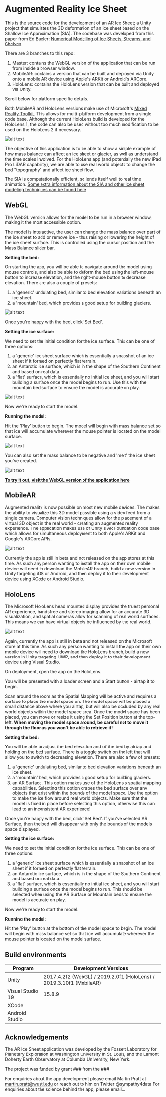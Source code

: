 # Augmented Reality Ice Sheet

This is the source code for the development of an AR Ice Sheet; a Unity project that simulates the 3D deformation of an ice sheet based on the Shallow Ice Approximation (SIA). The codebase was developed from this paper from Ed Bueler: [Numerical Modelling of Ice Sheets, Streams, and Shelves](https://glaciers.gi.alaska.edu/sites/default/files/Notes_icesheetmod_Bueler2014.pdf)

There are 3 branches to this repo:
1. Master: contains the WebGL version of the application that can be run from inside a browser window.
2. MobileAR: contains a version that can be built and deployed via Unity onto a mobile AR device using Apple's ARKit or Android's ARCore.
3. HoloLens: contains the HoloLens version that can be built and deployed via Unity.

Scroll below for platform specific details.

Both MobileAR and HoloLens versions make use of Microsoft's [Mixed Reality Toolkit](https://microsoft.github.io/MixedRealityToolkit-Unity/Documentation/GettingStartedWithTheMRTK.html). This allows for multi-platform development from a single code base. Although the current HoloLens build is developed for the HoloLens 1, the code can also be used without too much modification to be used on the HoloLens 2 if necessary.

![alt text](https://svs.gsfc.nasa.gov/vis/a030000/a030800/a030880/grace_antarctica_black_w_vel_v3_201608_print.jpg "Antarctic Mass Balance")

The objective of this application is to be able to show a simple example of how mass balance can affect an ice sheet or glacier, as well as understand the time scales involved. For the HoloLens app (and potentially the new iPad Pro LiDAR capability), we are able to use real world objects to change the bed "topography" and affect ice sheet flow.

The SIA is computationally efficient, so lends itself well to real time animation. [Some extra information about the SIA and other ice sheet modeling techniques can be found here](http://www.antarcticglaciers.org/glaciers-and-climate/numerical-ice-sheet-models/hierarchy-ice-sheet-models-introduction/)


## WebGL

The WebGL version allows for the model to be run in a browser window, making it the most accessible option.

The model is interactive, the user can change the mass balance over part of the ice sheet to add or remove ice - thus raising or lowering the height of the ice sheet surface. This is controlled using the cursor position and the Mass Balance slider bar.

**Setting the bed:**

On starting the app, you will be able to navigate around the model using mouse controls, and also be able to deform the bed using the left-mouse button to increase elevation, and the right-mouse button to decrease elevation. There are also a couple of presets:

  1. a 'generic' undulating bed, similar to bed elevation variations beneath an ice sheet.
  2. a 'mountain' bed, which provides a good setup for building glaciers.

![alt text](https://raw.githubusercontent.com/martinjpratt/Augmented-Reality-Ice-Sheet/master/docs/WebGL_BedView.png "A 'Mountain' bed")

Once you're happy with the bed, click 'Set Bed'.

**Setting the ice surface:**

We need to set the initial condition for the ice surface. This can be one of three options:

  1. a 'generic' ice sheet surface which is essentially a snapshot of an ice sheet if it formed on perfectly flat terrain.
  2. an Antarctic ice surface, which is in the shape of the Southern Continent and based on real data.
  3. a 'flat' surface, which is essentially no initial ice sheet, and you will start building a surface once the model begins to run. Use this with the mountain bed surface to ensure the model is accurate on play.

![alt text](https://raw.githubusercontent.com/martinjpratt/Augmented-Reality-Ice-Sheet/master/docs/WebGL_IceView.png "A generic ice sheet surface")

Now we're ready to start the model.

**Running the model:**

Hit the 'Play' button to begin. The model will begin with mass balance set so that ice will accumulate wherever the mouse pointer is located on the model surface.

![alt text](https://raw.githubusercontent.com/martinjpratt/Augmented-Reality-Ice-Sheet/master/docs/WebGL_ModelView.png "Model running and building an ice sheet")

You can also set the mass balance to be negative and 'melt' the ice sheet you've created.

![alt text](https://raw.githubusercontent.com/martinjpratt/Augmented-Reality-Ice-Sheet/master/docs/WebGL_ModelViewSun.png "The sun 'melting' a mountain glacier")

[**To try it out, visit the WebGL version of the application here**](https://martinjpratt.github.io/Augmented-Reality-Ice-Sheet/App3D/index.html)


## MobileAR

Augmented reality is now possible on most new mobile devices. The makes the ability to visualize this 3D model possible using a video feed from a single camera. Computer vision techniques allow for the placement of a virtual 3D object in the real world - creating an augmented reality experience. The application makes use of Unity's AR Foundation code base which allows for simultaneous deployment to both Apple's ARKit and Google's ARCore APIs.

![alt text](https://miro.medium.com/max/4796/1*utP0VPFetrz6ZUi9vtYlDQ.png "AR systems for iOS and Android")

Currently the app is still in beta and not released on the app stores at this time. As such any person wanting to install the app on their own mobile device will need to download the MobileAR branch, build a new version in Unity targeting iOS or Android, and then deploy it to their development device using XCode or Android Studio.

## HoloLens

The Microsoft HoloLens head mounted display provides the truest personal AR experience, handsfree and stereo imaging allow for an accurate 3D visualization, and spatial cameras allow for scanning of real world surfaces. This means we can have virtual objects be influenced by the real world.

![alt text](https://upload.wikimedia.org/wikipedia/commons/0/02/Ramahololens.jpg "Microsoft Hololens")

Again, currently the app is still in beta and not released on the Microsoft store at this time. As such any person wanting to install the app on their own mobile device will need to download the HoloLens branch, build a new version in Unity targeting UWP, and then deploy it to their development device using Visual Studio.

On deployment, open the app on the HoloLens.

You will be presented with a loader screen and a Start button - airtap it to begin.

Scan around the room as the Spatial Mapping will be active and requires a surface to place the model space on. The model space will be placed a small distance above where you airtap, but will also be occluded by any real world objects within the model space area. Once the model space has been placed, you can move or resize it using the Set Position button at the top-left. **When moving the model space around, be careful not to move it through the floor as you won't be able to retrieve it!**

**Setting the bed:**

You will be able to adjust the bed elevation and of the bed by airtap and holding on the bed surface. There is a toggle switch on the left that will allow you to switch to decreasing elevation. There are also a few of presets:

  1. a 'generic' undulating bed, similar to bed elevation variations beneath an ice sheet.
  2. a 'mountain' bed, which provides a good setup for building glaciers.
  3. an AR Surface. This option makes use of the HoloLens's spatial mapping capabilities. Selecting this option drapes the bed surface over any objects that exist within the bounds of the model space. Use the option to make the ice flow around real world objects. Make sure that the model is fixed in place before selecting this option, otherwise this can lead to an inconsistent AR experience!
  
Once you're happy with the bed, click 'Set Bed'. If you've selected AR Surface, then the bed will disappear with only the bounds of the models space displayed.

**Setting the ice surface:**

We need to set the initial condition for the ice surface. This can be one of three options:

  1. a 'generic' ice sheet surface which is essentially a snapshot of an ice sheet if it formed on perfectly flat terrain.
  2. an Antarctic ice surface, which is in the shape of the Southern Continent and based on real data.
  3. a 'flat' surface, which is essentially no initial ice sheet, and you will start building a surface once the model begins to run. This should be selected when using the AR Surface or Mountain beds to ensure the model is accurate on play.

Now we're ready to start the model.

**Running the model:**

Hit the 'Play' button at the bottom of the model space to begin. The model will begin with mass balance set so that ice will accumulate wherever the mouse pointer is located on the model surface.

## Build environments

| Program          | Development Versions       |
| ---------------- | ------------- |
| Unity            | 2017.4.2f2 (WebGL) / 2019.2.0f1 (HoloLens) / 2019.3.10f1 (MobileAR)    |
| Visual Studio 19 | 15.8.9        |
| XCode            |               |
| Android Studio   |               |

## Acknowledgements

The AR Ice Sheet application was developed by the Fossett Laboratory for Planetary Exploration at Washington University in St. Louis, and the Lamont Doherty Earth Observatory at Columbia University, New York.

The project was funded by grant ### from the ###

For enquiries about the app development please email Martin Pratt at martin.pratt@wustl.edu or reach out to him on Twitter @sympathy4data
For enquiries about the science behind the app, please email...
